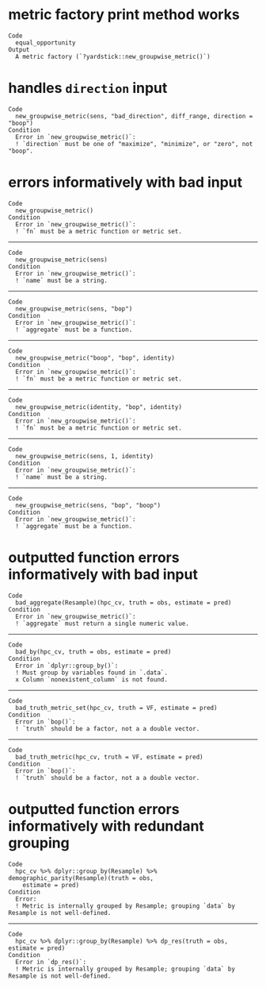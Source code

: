 # metric factory print method works

    Code
      equal_opportunity
    Output
      A metric factory (`?yardstick::new_groupwise_metric()`)

# handles `direction` input

    Code
      new_groupwise_metric(sens, "bad_direction", diff_range, direction = "boop")
    Condition
      Error in `new_groupwise_metric()`:
      ! `direction` must be one of "maximize", "minimize", or "zero", not "boop".

# errors informatively with bad input

    Code
      new_groupwise_metric()
    Condition
      Error in `new_groupwise_metric()`:
      ! `fn` must be a metric function or metric set.

---

    Code
      new_groupwise_metric(sens)
    Condition
      Error in `new_groupwise_metric()`:
      ! `name` must be a string.

---

    Code
      new_groupwise_metric(sens, "bop")
    Condition
      Error in `new_groupwise_metric()`:
      ! `aggregate` must be a function.

---

    Code
      new_groupwise_metric("boop", "bop", identity)
    Condition
      Error in `new_groupwise_metric()`:
      ! `fn` must be a metric function or metric set.

---

    Code
      new_groupwise_metric(identity, "bop", identity)
    Condition
      Error in `new_groupwise_metric()`:
      ! `fn` must be a metric function or metric set.

---

    Code
      new_groupwise_metric(sens, 1, identity)
    Condition
      Error in `new_groupwise_metric()`:
      ! `name` must be a string.

---

    Code
      new_groupwise_metric(sens, "bop", "boop")
    Condition
      Error in `new_groupwise_metric()`:
      ! `aggregate` must be a function.

# outputted function errors informatively with bad input

    Code
      bad_aggregate(Resample)(hpc_cv, truth = obs, estimate = pred)
    Condition
      Error in `new_groupwise_metric()`:
      ! `aggregate` must return a single numeric value.

---

    Code
      bad_by(hpc_cv, truth = obs, estimate = pred)
    Condition
      Error in `dplyr::group_by()`:
      ! Must group by variables found in `.data`.
      x Column `nonexistent_column` is not found.

---

    Code
      bad_truth_metric_set(hpc_cv, truth = VF, estimate = pred)
    Condition
      Error in `bop()`:
      ! `truth` should be a factor, not a a double vector.

---

    Code
      bad_truth_metric(hpc_cv, truth = VF, estimate = pred)
    Condition
      Error in `bop()`:
      ! `truth` should be a factor, not a a double vector.

# outputted function errors informatively with redundant grouping

    Code
      hpc_cv %>% dplyr::group_by(Resample) %>% demographic_parity(Resample)(truth = obs,
        estimate = pred)
    Condition
      Error:
      ! Metric is internally grouped by Resample; grouping `data` by Resample is not well-defined.

---

    Code
      hpc_cv %>% dplyr::group_by(Resample) %>% dp_res(truth = obs, estimate = pred)
    Condition
      Error in `dp_res()`:
      ! Metric is internally grouped by Resample; grouping `data` by Resample is not well-defined.

